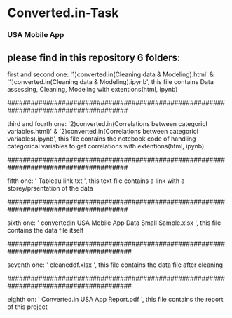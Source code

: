 # Converted.in-Task
### USA Mobile App

## please find in this repository 6 folders:


first and second one: '1)converted.in(Cleaning data & Modeling).html' & 
'1)converted.in(Cleaning data & Modeling).ipynb', 
this file contains Data assessing, Cleaning, Modeling with extentions(html, ipynb) 


#######################################################################################


third and fourth one: '2)converted.in(Correlations between  categoricl variables.html)' &
'2)converted.in(Correlations between  categoricl variables).ipynb', 
this file contains the notebook code of handling categorical variables to get correlations with extentions(html, ipynb) 


#######################################################################################


fifth one: ' Tableau link.txt ',  this text file contains a link with a storey/prsentation of the data 


#######################################################################################


sixth one: ' convertedin USA Mobile App Data Small Sample.xlsx ', this file contains the data file itself


########################################################################################


seventh one: ' cleaneddf.xlsx ', this file contains the data file after cleaning


########################################################################################


eighth on: ' Converted.in USA App Report.pdf ', this file contains the report of this project

